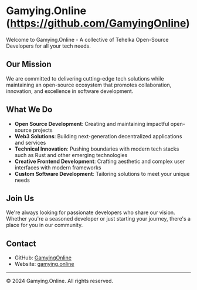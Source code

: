 # Gamying.Online (https://github.com/GamyingOnline)

Welcome to Gamying.Online - A collective of Tehelka Open-Source Developers for all your tech needs.

## Our Mission

We are committed to delivering cutting-edge tech solutions while maintaining an open-source ecosystem that promotes collaboration, innovation, and excellence in software development.

## What We Do

- **Open Source Development**: Creating and maintaining impactful open-source projects
- **Web3 Solutions**: Building next-generation decentralized applications and services
- **Technical Innovation**: Pushing boundaries with modern tech stacks such as Rust and other emerging technologies
- **Creative Frontend Development**: Crafting aesthetic and complex user interfaces with modern frameworks
- **Custom Software Development**: Tailoring solutions to meet your unique needs 

## Join Us

We're always looking for passionate developers who share our vision. Whether you're a seasoned developer or just starting your journey, there's a place for you in our community.

## Contact

- GitHub: [GamyingOnline](https://github.com/GamyingOnline)
- Website: [gamying.online](https://gamying.online)

---

© 2024 Gamying.Online. All rights reserved.

